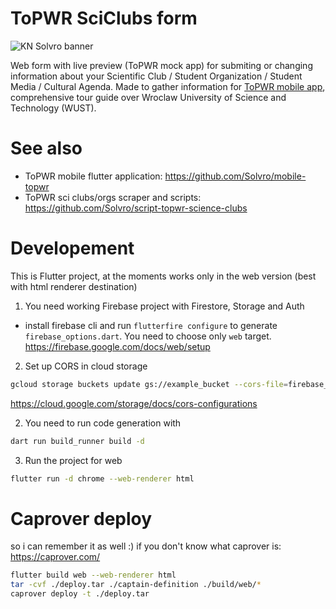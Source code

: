 # ToPWR SciClubs form


![KN Solvro banner](https://github.com/Solvro/script-topwr-science-clubs/assets/28555148/822d27f0-93e0-44f8-9004-f37577a93d9a)

Web form with live preview (ToPWR mock app) for submiting or changing information about your Scientific Club / Student Organization / Student Media / Cultural Agenda. Made to gather information for [ToPWR mobile app](https://github.com/Solvro/mobile-topwr), comprehensive tour guide over Wroclaw University of Science and Technology (WUST).

# See also
- ToPWR mobile flutter application: https://github.com/Solvro/mobile-topwr
- ToPWR sci clubs/orgs scraper and scripts: https://github.com/Solvro/script-topwr-science-clubs

# Developement
This is Flutter project, at the moments works only in the web version (best with html renderer destination)

1. You need working Firebase project with Firestore, Storage and Auth
- install firebase cli and run `flutterfire configure` to generate `firebase_options.dart`. You need to choose only `web` target.
https://firebase.google.com/docs/web/setup

2. Set up CORS in cloud storage
```bash
gcloud storage buckets update gs://example_bucket --cors-file=firebase_cors.json
```
https://cloud.google.com/storage/docs/cors-configurations

2. You need to run code generation with 
```bash
dart run build_runner build -d
```

3. Run the project for web
```bash
flutter run -d chrome --web-renderer html
```


# Caprover deploy
so i can remember it as well :)
if you don't know what caprover is: https://caprover.com/
```bash
flutter build web --web-renderer html
tar -cvf ./deploy.tar ./captain-definition ./build/web/*
caprover deploy -t ./deploy.tar
```

